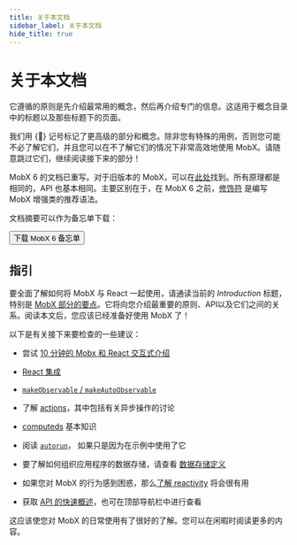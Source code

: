 ```yaml
---
title: 关于本文档
sidebar_label: 关于本文档
hide_title: true
---
```


<script async type="text/javascript" src="//cdn.carbonads.com/carbon.js?serve=CEBD4KQ7&placement=mobxjsorg" id="_carbonads_js"></script>

# 关于本文档

它遵循的原则是先介绍最常用的概念，然后再介绍专门的信息。这适用于概念目录中的标题以及那些标题下的页面。

我们用 {🚀} 记号标记了更高级的部分和概念。除非您有特殊的用例，否则您可能不必了解它们，并且您可以在不了解它们的情况下非常高效地使用 MobX。请随意跳过它们，继续阅读接下来的部分！

MobX 6 的文档已重写。对于旧版本的 MobX，可以在[此处](https://github.com/mobxjs/mobx/tree/mobx4and5/docs)找到。所有原理都是相同的，API 也基本相同。主要区别在于，在 MobX 6 之前，[修饰符](https://github.com/mobxjs/mobx/blob/mobx4and5/docs/best/decorators.md) 是编写 MobX 增强类的推荐语法。


文档摘要可以作为备忘单下载：

<div class="cheat"><a href="https://gum.co/fSocU"><button title="下载 MobX 6 备忘单和赞助这个项目">下载 MobX 6 备忘单</button></a></div>

## 指引

要全面了解如何将 MobX 与 React 一起使用，请通读当前的 _Introduction_ 标题，特别是 [MobX 部分的要点](the-gist-of-mobx.md)。它将向您介绍最重要的原则、API以及它们之间的关系。阅读本文后，您应该已经准备好使用 MobX 了！

以下是有关接下来要检查的一些建议：

-   尝试 [10 分钟的 Mobx 和 React 交互式介绍](https://mobx.js.org/getting-started)

-   [React 集成](react-integration.md)

-   [`makeObservable` / `makeAutoObservable`](observable-state.md)

-   了解 [actions](actions.md)，其中包括有关异步操作的讨论

-   [computeds](computeds.md) 基本知识

-   阅读 [`autorun`](reactions.md#autorun)， 如果只是因为在示例中使用了它

-   要了解如何组织应用程序的数据存储，请查看 [数据存储定义](defining-data-stores.md)

-   如果您对 MobX 的行为感到困惑，那么[了解 reactivity](understanding-reactivity.md) 将会很有用

-   获取 [API 的快速概述](api.md)，也可在顶部导航栏中进行查看

这应该使您对 MobX 的日常使用有了很好的了解。您可以在闲暇时阅读更多的内容。
